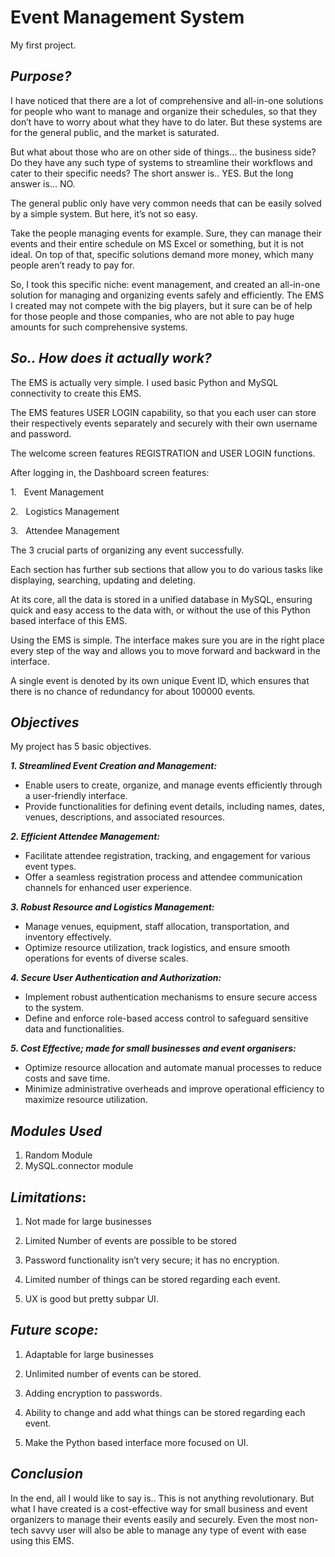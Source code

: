 # Event Management System
My first project.

## **_Purpose?_**

I have noticed that there are a lot of comprehensive and all-in-one solutions for people who want to manage and organize their schedules, so that they don’t have to worry about what they have to do later. But these systems are for the general public, and the market is saturated.

But what about those who are on other side of things… the business side? Do they have any such type of systems to streamline their workflows and cater to their specific needs? The short answer is.. YES. But the long answer is… NO.

The general public only have very common needs that can be easily solved by a simple system. But here, it’s not so easy.

Take the people managing events for example. Sure, they can manage their events and their entire schedule on MS Excel or something, but it is not ideal. On top of that, specific solutions demand more money, which many people aren’t ready to pay for.

So, I took this specific niche: event management, and created an all-in-one solution for managing and organizing events safely and efficiently. The EMS I created may not compete with the big players, but it sure can be of help for those people and those companies, who are not able to pay huge amounts for such comprehensive systems.

## **_So.. How does it actually work?_**

The EMS is actually very simple. I used basic Python and MySQL connectivity to create this EMS.

The EMS features USER LOGIN capability, so that you each user can store their respectively events separately and securely with their own username and password.

The welcome screen features REGISTRATION and USER LOGIN functions.

After logging in, the Dashboard screen features:

1.   Event Management

2.   Logistics Management

3.   Attendee Management

The 3 crucial parts of organizing any event successfully.

Each section has further sub sections that allow you to do various tasks like displaying, searching, updating and deleting.

At its core, all the data is stored in a unified database in MySQL, ensuring quick and easy access to the data with, or without the use of this Python based interface of this EMS.

Using the EMS is simple. The interface makes sure you are in the right place every step of the way and allows you to move forward and backward in the interface.

A single event is denoted by its own unique Event ID, which ensures that there is no chance of redundancy for about 100000 events.

## ***Objectives***
My project has 5 basic objectives.

**_1. Streamlined Event Creation and Management:_**

- Enable users to create, organize, and manage events efficiently through a user-friendly interface.
- Provide functionalities for defining event details, including names, dates, venues, descriptions, and associated resources.

**_2. Efficient Attendee Management:_**

- Facilitate attendee registration, tracking, and engagement for various event types.
- Offer a seamless registration process and attendee communication channels for enhanced user experience.

**_3. Robust Resource and Logistics Management:_**

- Manage venues, equipment, staff allocation, transportation, and inventory effectively.
- Optimize resource utilization, track logistics, and ensure smooth operations for events of diverse scales.

**_4. Secure User Authentication and Authorization:_**

- Implement robust authentication mechanisms to ensure secure access to the system.
- Define and enforce role-based access control to safeguard sensitive data and functionalities.

**_5. Cost Effective; made for small businesses and event organisers:_**

- Optimize resource allocation and automate manual processes to reduce costs and save time.
- Minimize administrative overheads and improve operational efficiency to maximize resource utilization.

## ***Modules Used***
1. Random Module
2. MySQL.connector module


## **_Limitations_**:

1. Not made for large businesses

2. Limited Number of events are possible to be stored

3. Password functionality isn’t very secure; it has no encryption.

4. Limited number of things can be stored regarding each event.

5. UX is good but pretty subpar UI.

## **_Future scope:_**

1. Adaptable for large businesses

2. Unlimited number of events can be stored.

3. Adding encryption to passwords.

4. Ability to change and add what things can be stored regarding each event.

5. Make the Python based interface more focused on UI.
## **_Conclusion_**

In the end, all I would like to say is.. This is not anything revolutionary. But what I have created is a cost-effective way for small business and event organizers to manage their events easily and securely. Even the most non-tech savvy user will also be able to manage any type of event with ease using this EMS.